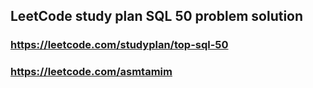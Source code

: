 ## LeetCode study plan SQL 50 problem solution

### https://leetcode.com/studyplan/top-sql-50
### https://leetcode.com/asmtamim
